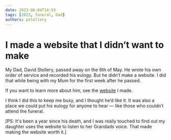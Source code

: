 ```yaml
---
date: 2023-06-04T14:54
tags: [2023, funeral, Dad]
authors: pstollery
---
```

# I made a website that I didn’t want to make

My Dad, David Stollery, passed away on the 6th of May. He wrote his own order of service and recorded his eulogy. But he didn’t make a website. I did that while being with my Mum for the first week after he passed.

<!-- truncate -->

If you want to learn more about him, see the [website](https://david.stollerys.co.uk) I made.

I think I did this to keep me busy, and I thought he’d like it. It was also a place we could put his eulogy for anyone to hear — like those who couldn’t attend the funeral.

[PS: It's been a year since his death, and I was really touched to find out my daughter uses the website to listen to her Grandads voice. That made making the website worth it.]